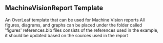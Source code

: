 ## MachineVisionReport Template 
An OverLeaf template that can be used for Machine Vision reports
All figures, diagrams, and graphs can be placed under the folder called 'figures'
references.bib files consists of the references used in the example, it should be updated based on the sources used in the report
